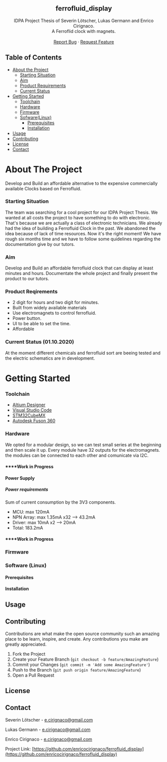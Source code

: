   
<!--
*** Thanks for checking out this README Template. If you have a suggestion that would
*** make this better, please fork the ferrofluid_display and create a pull request or simply open
*** an issue with the tag "enhancement".
*** Thanks again! Now go create something AMAZING! :D
***
***
***
*** To avoid retyping too much info. Do a search and replace for the following:
*** enricocirignaco(github_username), ferrofluid_display(repo), e.cirignaco@gmail.com(email)
-->

<!-- PROJECT LOGO -->
<br />
<p align="center">

  </a>

  <h2 align="center">ferrofluid_display</h2>

  <p align="center">
    IDPA Project Thesis of Severin Lötscher, Lukas Germann and Enrico Cirignaco. <br/>A Ferroflid clock with magnets.
    <br />
    <br />
    <a href="https://github.com/enricocirignaco/ferrofluid_display/issues">Report Bug</a>
    ·
    <a href="https://github.com/enricocirignaco/ferrofluid_display/issues">Request Feature</a>
  </p>
</p>

<!-- TABLE OF CONTENTS -->
## Table of Contents

* [About the Project](#about-the-project)
  * [Starting Situation](#starting-situation)
  * [Aim](#aim)
  * [Product Requirements](#product-requirements)
  * [Current Status](#curent-status)
* [Getting Started](#getting-started)
  * [Toolchain](#Toolchain)
  * [Hardware](#hardware)
  * [Firmware](#firmware)
  * [Sofware(Linux)](#software)
    * [Prerequisites](#prerequisites)
    * [Installation](#installation)
* [Usage](#usage)
* [Contributing](#contributing)
* [License](#license)
* [Contact](#contact)


<!-- ABOUT THE PROJECT -->
# About The Project
Develop and Build an affordable alternative to the expensive commercially available Clocks based on Ferrofluid.


### Starting Situation

The team was searching for a cool project for our IDPA Project Thesis. We wanted at all costs the project to have something to do with electronic. That's because we are actually a class of electronic technicians. We already had the idea of building a Ferrofluid Clock in the past. We abandoned the idea because of lack of time resources. Now it's the right moment! We have rough six months time and we have to follow some quidelines regarding the documentation give by our tutors.

### Aim
Develop and Build an affordable ferrofluid clock that can display at least minutes and hours.
Documentate the whole project and finally present the product to our tutors.

### Product Reqirements
* 2 digit for hours and two digit for minutes.
* Built from widely available materials
* Use electromagnets to control ferrofluid.
* Power button.
* UI to be able to set the time.
* Affordable

### Current Status (01.10.2020)
At the moment different chemicals and ferrofluid sort are beeing tested and the electric schematics are in development.

# Getting Started
### Toolchain

* [Altium Designer](https://altium.com)
* [Visual Studio Code](https://code.visualstudio.com/)
* [STM32CubeMX](https://www.st.com/en/development-tools/stm32cubemx.html)
* [Autodesk Fuson 360](https://www.autodesk.com/products/fusion-360/overview)

### Hardware

We opted for a modular design, so we can test small series at the beginning and then scale it up. Every module have 32 outputs for the electromagnets. the modules can be connected to each other and comunicate via I2C.

#### ****Work in Progress
#### Power Supply
##### Power requirements
Sum of current consumption by the 3V3 components.

* MCU: max 120mA
* NPN Array: max 1.35mA x32 --> 43.2mA
* Driver: max 10mA x2 --> 20mA
* Total: 183.2mA

#### ****Work in Progress

### Firmware
### Software (Linux)
#### Prerequisites
#### Installation
## Usage

## Contributing
Contributions are what make the open source community such an amazing place to be learn, inspire, and create. Any contributions you make are greatly appreciated.

1. Fork the Project
2. Create your Feature Branch (`git checkout -b feature/AmazingFeature`)
3. Commit your Changes (`git commit -m 'Add some AmazingFeature'`)
4. Push to the Branch (`git push origin feature/AmazingFeature`)
5. Open a Pull Request

## License

## Contact

Severin Lötscher - e.cirignaco@gmail.com

Lukas Germann - e.cirignaco@gmail.com

Enrico Cirignaco - e.cirignaco@gmail.com

Project Link: [https://github.com/enricocirignaco/ferrofluid_display](https://github.com/enricocirignaco/ferrofluid_display)
